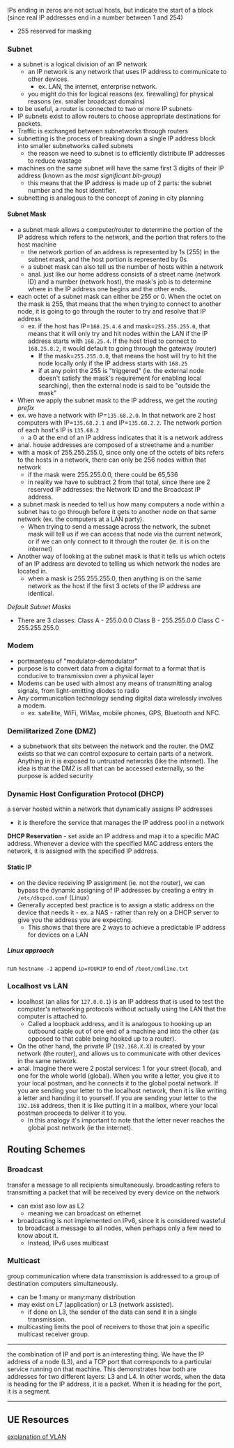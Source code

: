 
IPs ending in zeros are not actual hosts, but indicate the start of a block (since real IP addresses end in a number between 1 and 254)
- 255 reserved for masking

### Subnet
- a subnet is a logical division of an IP network
	- an IP network is any network that uses IP address to communicate to other devices.
		- ex. LAN, the internet, enterprise network.
	- you might do this for logical reasons (ex. firewalling) for physical reasons (ex. smaller broadcast domains)
- to be useful, a router is connected to two or more IP subnets
- IP subnets exist to allow routers to choose appropriate destinations for packets.
- Traffic is exchanged between subnetworks through routers
- subnetting is the process of breaking down a single IP address block into smaller subnetworks called subnets
	- the reason we need to subnet is to efficiently distribute IP addresses to reduce wastage
- machines on the same subnet will have the same first 3 digits of their IP address (known as the *most significant bit-group*)
	- this means that the IP address is made up of 2 parts: the subnet number and the host identifier.
- subnetting is analogous to the concept of *zoning* in city planning

#### Subnet Mask
- a subnet mask allows a computer/router to determine the portion of the IP address which refers to the network, and the portion that refers to the host machine
	- the network portion of an address is represented by 1s (255) in the subnet mask, and the host portion is represented by 0s
	- a subnet mask can also tell us the number of hosts within a network
	- anal. just like our home address consists of a street name (network ID) and a number (network host), the mask's job is to determine where in the IP address one begins and the other ends.
- each octet of a subnet mask can either be 255 or 0. When the octet on the mask is 255, that means that the when trying to connect to another node, it is going to go through the router to try and resolve that IP address
	- ex. if the host has IP=`168.25.4.6` and mask=`255.255.255.0`, that means that it will only try and hit nodes within the LAN if the IP address starts with `168.25.4`. If the host tried to connect to `168.25.8.2`, it would default to going through the gateway (router)
		- If the mask=`255.255.0.0`, that means the host will try to hit the node locally only if the IP address starts with `168.25`
		- if at any point the 255 is "triggered" (ie. the external node doesn't satisfy the mask's requirement for enabling local searching), then the external node is said to be "outside the mask"
- When we apply the subnet mask to the IP address, we get the *routing prefix*
- ex. we have a network with IP=`135.68.2.0`. In that network are 2 host computers with IP=`135.68.2.1` and IP=`135.68.2.2`. The network portion of each host's IP is `135.68.2`
	-  a 0 at the end of an IP address indicates that it is a network address
- anal. house addresses are composed of a streetname and a number
- with a mask of 255.255.255.0, since only one of the octets of bits refers to the hosts in a network, there can only be 256 nodes within that network
	- if the mask were 255.255.0.0, there could be 65,536
	- in reality we have to subtract 2 from that total, since there are 2 reserved IP addresses: the Network ID and the Broadcast IP address.
- a subnet mask is needed to tell us how many computers a node within a subnet has to go through before it gets to another node on that same network (ex. the computers at a LAN party).
	- When trying to send a message across the network, the subnet mask will tell us if we can access that node via the current network, or if we can only connect to it through the router (ie. it is on the internet)
- Another way of looking at the subnet mask is that it tells us which octets of an IP address are devoted to telling us which network the nodes are located in.
	- when a mask is 255.255.255.0, then anything is on the same network as the host if the first 3 octets of the IP address are identical.

*Default Subnet Masks*
- There are 3 classes:
Class A - 255.0.0.0
Class B - 255.255.0.0
Class C - 255.255.255.0

### Modem
- portmanteau of "modulator-demodulator"
- purpose is to convert data from a digital format to a format that is conducive to transmission over a physical layer
- Modems can be used with almost any means of transmitting analog signals, from light-emitting diodes to radio
- Any communication technology sending digital data wirelessly involves a modem.
	- ex. satellite, WiFi, WiMax, mobile phones, GPS, Bluetooth and NFC.

### Demilitarized Zone (DMZ)
- a subnetwork that sits between the network and the router. the DMZ exists so that we can control exposure to certain parts of a network. Anything in it is exposed to untrusted networks (like the internet). The idea is that the DMZ is all that can be accessed externally, so the purpose is added security

### Dynamic Host Configuration Protocol (DHCP)
a server hosted within a network that dynamically assigns IP addresses
- it is therefore the service that manages the IP address pool in a network

**DHCP Reservation** - set aside an IP address and map it to a specific MAC address. Whenever a device with the specified MAC address enters the network, it is assigned with the specified IP address.

#### Static IP
- on the device receiving IP assignment (ie. not the router), we can bypass the dynamic assigning of IP addresses by creating a entry in `/etc/dhcpcd.conf` (Linux)
- Generally accepted best practice is to assign a static address on the device that needs it - ex. a NAS - rather than rely on a DHCP server to give you the address you are expecting.
	- This shows that there are 2 ways to achieve a predictable IP address for devices on a LAN

##### Linux approach
run `hostname -I`
append `ip=YOURIP` to end of `/boot/cmdline.txt`

### Localhost vs LAN
- localhost (an alias for `127.0.0.1`) is an IP address that is used to test the computer's networking protocols without actually using the LAN that the computer is attached to.
	- Called a loopback address, and it is analogous to hooking up an outbound cable out of one end of a machine and into the other (as opposed to that cable being hooked up to a router).
- On the other hand, the private IP (`192.168.X.X`) is created by your network (the router), and allows us to communicate with other devices in the same network.
- anal. Imagine there were 2 postal services: 1 for your street (local), and one for the whole world (global). When you write a letter, you give it to your local postman, and he connects it to the global postal network. If you are sending your letter to the localhost network, then it is like writing a letter and handing it to yourself. If you are sending your letter to the `192.168` address, then it is like putting it in a mailbox, where your local postman proceeds to deliver it to you.
	- In this analogy it's important to note that the letter never reaches the global post network (ie the internet).

## Routing Schemes
### Broadcast
transfer a message to all recipients simultaneously. broadcasting refers to transmitting a packet that will be received by every device on the network
- can exist aso low as L2
	- meaning we can broadcast on ethernet
- broadcasting is not implemented on IPv6, since it is considered wasteful to broadcast a message to all nodes, when perhaps only a few need to know about it.
	- Instead, IPv6 uses multicast

### Multicast
group communication where data transmission is addressed to a group of destination computers simultaneously.
- can be 1:many or many:many distribution
- may exist on L7 (application) or L3 (network assisted).
	- if done on L3, the sender of the data can send it in a single transmission.
- multicasting limits the pool of receivers to those that join a specific multicast receiver group.

* * *
the combination of IP and port is an interesting thing. We have the IP address of a node (L3), and a TCP port that corresponds to a particular service running on that machine. This demonstrates how both are addresses for two different layers: L3 and L4. In other words, when the data is heading for the IP address, it is a packet. When it is heading for the port, it is a segment.


* * *
## UE Resources
[explanation of VLAN](https://serverfault.com/questions/188350/how-do-vlans-work)
